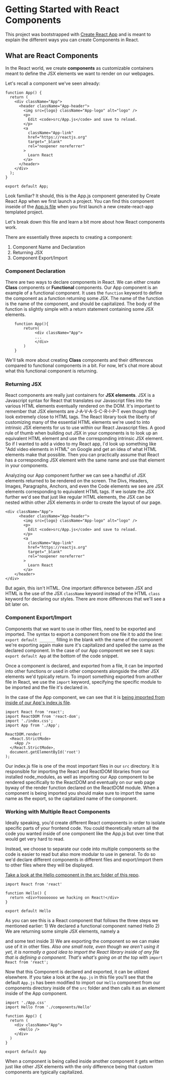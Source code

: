 # Getting Started with React Components

This project was bootstrapped with [Create React App](https://github.com/facebook/create-react-app) and is meant to explain the different ways you can create Components in React.

## What are React Components

In the React world, we create **components** as customizable containers meant to define the JSX elements we want to render on our webpages.

Let's recall a component we've seen already:

```
function App() {
  return (
    <div className="App">
      <header className="App-header">
        <img src={logo} className="App-logo" alt="logo" />
        <p>
          Edit <code>src/App.js</code> and save to reload.
        </p>
        <a
          className="App-link"
          href="https://reactjs.org"
          target="_blank"
          rel="noopener noreferrer"
        >
          Learn React
        </a>
      </header>
    </div>
  );
}

export default App;
```

Look familiar? It should, this is the App.js component generated by Create React App when we first launch a project. You can find this component inseide of the [App.js file](../src/App.js) when you first launch a new create-react-app templated project.

Let's break down this file and learn a bit more about how React components work.

There are essentially three aspects to creating a component:

1. Component Name and Declaration
2. Returning JSX
3. Component Export/Import

### Component Declaration

There are two ways to declare components in React. We can either create **Class** components or **Functional** components. Our App component is an example of a functional component. It uses the `function` keyword to define the component as a function returning some JSX. The name of the function is the name of the component, and should be capitalized. The body of the function is slightly simple with a return statement containing some JSX elements.

```
    function App(){
        return(
             <div className="App">
             ...
             </div>
        )
    }

```

We'll talk more about creating **Class** components and their differences compared to functional components in a bit. For now, let's chat more about what this functional component is returning.

### Returning JSX

React components are really just containers for **JSX elements**. JSX is a Javascript syntax for React that translates our Javascript files into the various HTML elements eventually rendered on the DOM. It's important to remember that JSX elements are J-A-V-A-S-C-R-I-P-T even though they look extremely close to HTML tags. The React library took the liberty of customizing many of the essential HTML elements we're used to into intrinsic JSX elements for us to use within our React Javascript files. A good rule of thumb when building out JSX in your components is to look up an equivalent HTML element and use the corresponding intrinsic JSX element. So if I wanted to add a video to my React app, I'd look up something like "Add video elements in HTML" on Google and get an idea of what HTML elements make that possible. Then you can practically assume that React has a corresponding JSX element with the same name and use that element in your components.

Analyzing our App component further we can see a handful of JSX elements returned to be rendered on the screen. The Divs, Headers, Images, Paragraphs, Anchors, and even the Code elements we see are JSX elements corresponding to equivalent HTML tags. If we isolate the JSX further we'd see that just like regular HTML elements, the JSX can be nested within other JSX elements in order to create the layout of our page.

```
<div className="App">
      <header className="App-header">
        <img src={logo} className="App-logo" alt="logo" />
        <p>
          Edit <code>src/App.js</code> and save to reload.
        </p>
        <a
          className="App-link"
          href="https://reactjs.org"
          target="_blank"
          rel="noopener noreferrer"
        >
          Learn React
        </a>
    </header>
</div>
```

But again, this isn't HTML. One important difference between JSX and HTML is the use of the JSX `className` keyword instead of the HTML `class` keyword for declaring our styles. There are more differences that we'll see a bit later on.

### Component Export/Import

Components that we want to use in other files, need to be exported and imported. The syntax to export a component from one file it to add the line: `export default _______` filling in the blank with the name of the component we're exporting again make sure it's capitalized and spelled the same as the declared component. In the case of our App component we see it says: `export default App` at the bottom of the code snippet.

Once a component is declared, and exported from a file, it can be imported into other functions or used in other components alongside the other JSX elements we'd typically return. To import something exported from another file in React, we use the `import` keyword, specifying the specific module to be imported and the file it's declared in.

In the case of the App component, we can see that it is [being imported from inside of our App's index.js file](./../src/index.js).

```
import React from 'react';
import ReactDOM from 'react-dom';
import './index.css';
import App from './App';

ReactDOM.render(
  <React.StrictMode>
    <App />
  </React.StrictMode>,
  document.getElementById('root')
);

```

Our index.js file is one of the most important files in our `src` directory. It is responsible for importing the React and ReactDOM libraries from our installed node_modules, as well as importing our App component to be rendered specifically to the ReactDOM and eventually on our web page byway of the render function declared on the ReactDOM module. When a component is being imported you should make sure to import the same name as the export, so the capitalized name of the component.

### Working with Multiple React Components

Ideally speaking, you'd create different React components in order to isolate specific parts of your frontend code. You could theoretically return all the code you wanted inside of one component like the App.js but over time that would get very hard to read.

Instead, we choose to separate our code into multiple components so the code is easier to read but also more modular to use in general. To do so we'd declare different components in different files and export/import them to other files where they will be displayed.

[Take a look at the Hello component in the src folder of this repo](../src/components/Hello.js).

```
import React from 'react'

function Hello() {
  return <div>Yoooooooo we hacking on React!</div>
}

export default Hello
```

As you can see this is a React component that follows the three steps we mentioned earlier: 1) We declared a functional component named Hello 2) We are returning some simple JSX elements, namely a <div> and some text inside 3) We are exporting the component so we can make use of it in other files. _Also one small note, even though we aren't using it yet, it is normally a good idea to import the React library inside of any file that is defining a component. That's what's going on at the top with_ `import React from 'react';`

Now that this Component is declared and exported, it can be utilized elsewhere. If you take a look at the `App.js` in this file you'll see that the default `App.js` has been modified to import our `Hello` component from our components directory inside of the `src` folder and then calls it as an element inside of the App component.

```
import './App.css'
import Hello from './components/Hello'

function App() {
  return (
    <div className="App">
      <Hello />
    </div>
  )
}

export default App
```

When a component is being called inside another component it gets written just like other JSX elements with the only difference being that custom components are typically capitalized.

####
